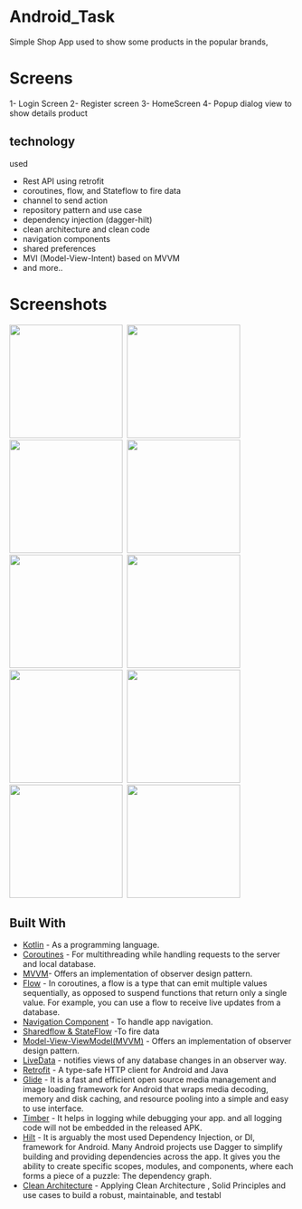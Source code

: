 # Android_Task
Simple Shop App used to show some products in the popular brands,

# Screens
1- Login Screen
2- Register screen 
3- HomeScreen
4- Popup dialog view to show details product
  

## technology 
used 
- Rest API using retrofit
- coroutines, flow, and Stateflow to fire data
- channel to send action
- repository pattern and use case
- dependency injection (dagger-hilt)
- clean architecture and clean code
- navigation components
- shared preferences 
- MVI (Model-View-Intent) based on MVVM
- and more..


 # Screenshots

<img src="https://user-images.githubusercontent.com/62269304/205658412-4c39906a-3d79-4ee5-9db4-d6129eeb9a1f.jpg" width="200">&nbsp;
<img src="https://user-images.githubusercontent.com/67482991/182711549-78ea62b2-b505-4078-9c3b-63f04a3e1958.png" width="200">&nbsp;
<img src="https://user-images.githubusercontent.com/67482991/182711553-e101c86d-e43c-4cd2-8a92-0052db861d53.png" width="200">&nbsp;
<img src="https://user-images.githubusercontent.com/67482991/182711557-92dd040a-a95b-480f-9dda-b455a22bffe0.png" width="200">&nbsp;
<img src="https://user-images.githubusercontent.com/67482991/182711562-56a905d7-1229-4b5b-8074-0ab407169e81.png" width="200">&nbsp;
<img src="https://user-images.githubusercontent.com/67482991/182711572-596d7f6f-aefb-4fe2-923f-221d427861ea.png" width="200">&nbsp;
<img src="https://user-images.githubusercontent.com/67482991/182711582-cbda39bc-89ea-4b98-8b1c-0ba010abf940.png" width="200">&nbsp;
<img src="https://user-images.githubusercontent.com/67482991/182711587-cdf59d22-75fa-495d-b6e8-7cd5406174db.png" width="200">&nbsp;
<img src="https://user-images.githubusercontent.com/67482991/182711590-702e622c-2722-4cf3-bb84-e28730c0cfe6.png" width="200">&nbsp;
<img src="https://user-images.githubusercontent.com/67482991/182711968-31ee0ee3-8a17-4fe8-bc26-b8f3a454d392.png" width="200">&nbsp;





## Built With

* [Kotlin](https://kotlinlang.org) - As a programming language.
* [Coroutines](https://developer.android.com/kotlin/coroutines) - For multithreading while handling requests to the server and local database.
* [MVVM](https://developer.android.com/topic/architecture?gclid=Cj0KCQiAyracBhDoARIsACGFcS6DRtWKToHrJc19V3cl3BFPPRMOF9f-_EeDO99dpczWyZoWVIWz0cwaAibJEALw_wcB&gclsrc=aw.ds)- Offers an implementation of observer design pattern.
* [Flow](https://developer.android.com/kotlin/flow) - In coroutines, a flow is a type that can emit multiple values sequentially, as opposed to suspend functions that return only a single value. For example, you can use a flow to receive live updates from a database.
* [Navigation Component](https://developer.android.com/guide/navigation/navigation-getting-started) - To handle app navigation.
* [Sharedflow & StateFlow](https://developer.android.com/kotlin/flow/stateflow-and-sharedflow) -To fire data
* [Model-View-ViewModel(MVVM)](https://developer.android.com/topic/architecture) - Offers an implementation of observer design pattern.
* [LiveData](https://developer.android.com/topic/libraries/architecture/livedata) - notifies views of any database changes in an observer way.
* [Retrofit](https://square.github.io/retrofit/) - A type-safe HTTP client for Android and Java
* [Glide](https://github.com/bumptech/glide) - It is a fast and efficient open source media management and image loading framework for Android that wraps media decoding, memory and disk caching, and resource pooling into a simple and easy to use interface.
* [Timber](https://github.com/JakeWharton/timber) - It helps in logging while debugging your app. and all logging code will not be embedded in the released APK.
* [Hilt](https://developer.android.com/training/dependency-injection/hilt-android) - It is arguably the most used Dependency Injection, or DI, framework for Android. Many Android projects use Dagger to simplify building and providing dependencies across the app. It gives you the ability to create specific scopes, modules, and components, where each forms a piece of a puzzle: The dependency graph.
* [Clean Architecture](https://www.raywenderlich.com/3595916-clean-architecture-tutorial-for-android-getting-started) - Applying Clean Architecture , Solid Principles and use cases  to build a robust, maintainable, and testabl
